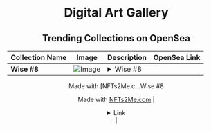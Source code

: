 <div align="center">

# Digital Art Gallery

## Trending Collections on OpenSea

| Collection Name                       | Image                                                                                     | Description                       | OpenSea Link                                                                                          |
|---------------------------------------|-------------------------------------------------------------------------------------------|-----------------------------------|--------------------------------------------------------------------------------------------------------|
| **Wise #8** | ![Image](https://i.seadn.io/s/raw/files/d9de052e4c1afe6e01d6f164e35a1e0c.webp?w=500&auto=format?w=200&auto=format) | <details><summary>Wise #8


Made with [NFTs2Me.c...</summary>Wise #8


Made with [NFTs2Me.com](https://nfts2me.com/)</details> | <details><summary>Link</summary>[Wise #8](https://opensea.io/collection/wise-8-1)</details> |

</div>